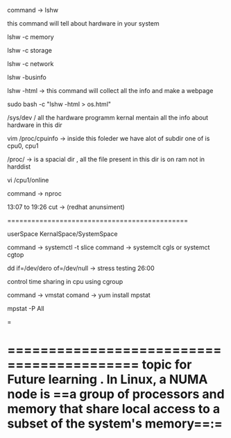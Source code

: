 
command -> lshw 

this command will tell about hardware in your system

lshw -c memory



lshw -c storage 

lshw -c network

lshw -businfo

lshw -html -> this command will collect all the info and make a webpage

sudo bash -c "lshw -html > os.html"





/sys/dev / all the hardware programm kernal mentain all the info about hardware in this dir

vim /proc/cpuinfo -> inside this foleder we have alot of subdir one of is cpu0, cpu1 

/proc/ -> is  a spacial dir , all the file present in this dir is on ram not in harddist

vi /cpu1/online  

command -> nproc


13:07 to 19:26 cut -> (redhat anunsiment)

=============================================

userSpace 
KernalSpace/SystemSpace

command -> systemctl -t slice 
command -> systemclt cgls or systemct cgtop

dd if=/dev/dero of=/dev/null -> stress testing
26:00


control time sharing in cpu using cgroup

command -> vmstat 
comand -> yum install mpstat

mpstat -P All




=

==========================================
topic for Future learning . 
In Linux, a NUMA node is ==a group of processors and memory that share local access to a subset of the system's memory==:=
=====================================================

